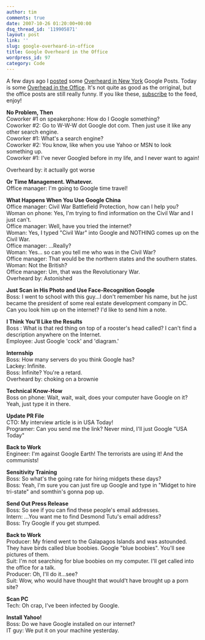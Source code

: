 ```yaml
---
author: tim
comments: true
date: 2007-10-26 01:20:00+00:00
dsq_thread_id: '119905871'
layout: post
link: ''
slug: google-overheard-in-office
title: Google Overheard in the Office
wordpress_id: 97
category: Code
---
```


A few days ago I [posted](http://blog.gpowered.net/2007/10/google-overheard-in-new-york.html) some [Overheard in New York](www.overheardinnewyork.com)
Google Posts. Today is some [Overhead in the
Office](http://www.overheardintheoffice.com). It's not quite as good as the
orriginal, but the office posts are still really funny. If you like these,
[subscribe](http://www.overheardintheoffice.com/atom.xml) to the feed, enjoy!  
  
**No Problem, Then**  
Coworker #1 on speakerphone: How do I Google something?  
Coworker #2: Go to W-W-W dot Google dot com. Then just use it like any other
search engine.  
Coworker #1: What's a search engine?  
Coworker #2: You know, like when you use Yahoo or MSN to look something up.  
Coworker #1: I've never Googled before in my life, and I never want to again!  
  
  
Overheard by: it actually got worse  
  
**Or Time Management. Whatever.**  
Office manager: I'm going to Google time travel!  
  
**What Happens When You Use Google China**  
Office manager: Civil War Battlefield Protection, how can I help you?  
Woman on phone: Yes, I'm trying to find information on the Civil War and I
just can't.  
Office manager: Well, have you tried the internet?  
Woman: Yes, I typed "Civil War" into Google and NOTHING comes up on the Civil
War.  
Office manager: ...Really?  
Woman: Yes... so can you tell me who was in the Civil War?  
Office manager: That would be the northern states and the southern states.  
Woman: Not the British?  
Office manager: Um, that was the Revolutionary War.  
Overheard by: Astonished  
  
**Just Scan in His Photo and Use Face-Recognition Google**  
Boss: I went to school with this guy...I don't remember his name, but he just
became the president of some real estate development company in DC. Can you
look him up on the internet? I'd like to send him a note.  
  
**I Think You'll Like the Results**  
Boss : What is that red thing on top of a rooster's head called? I can't find
a description anywhere on the Internet.  
Employee: Just Google 'cock' and 'diagram.'  
  
**Internship**  
Boss: How many servers do you think Google has?  
Lackey: Infinite.  
Boss: Infinite? You're a retard.  
Overheard by: choking on a brownie  
  
**Technical Know-How**  
Boss on phone: Wait, wait, wait, does your computer have Google on it? Yeah,
just type it in there.  
  
**Update PR File**  
CTO: My interview article is in USA Today!  
Programer: Can you send me the link? Never mind, I'll just Google "USA Today"  
  
**Back to Work**  
Engineer: I'm against Google Earth! The terrorists are using it! And the
communists!  
  
**Sensitivity Training**  
Boss: So what's the going rate for hiring midgets these days?  
Boss: Yeah, I'm sure you can just fire up Google and type in "Midget to hire
tri-state" and somthin's gonna pop up.  
  
**Send Out Press Release**  
Boss: So see if you can find these people's email addresses.  
Intern: ...You want me to find Desmond Tutu's email address?  
Boss: Try Google if you get stumped.  
  
**Back to Work**  
Producer: My friend went to the Galapagos Islands and was astounded. They have
birds called blue boobies. Google "blue boobies". You'll see pictures of them.  
Suit: I'm not searching for blue boobies on my computer. I'll get called into
the office for a talk.  
Producer: Oh, I'll do it...see?  
Suit: Wow, who would have thought that would't have brought up a porn site?  
  
**Scan PC**  
Tech: Oh crap, I've been infected by Google.  
  
**Install Yahoo!**  
Boss: Do we have Google installed on our internet?  
IT guy: We put it on your machine yesterday.
